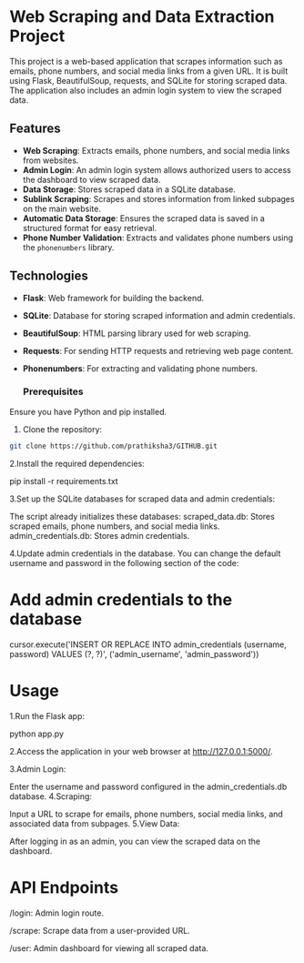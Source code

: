 # Web Scraping and Data Extraction Project

This project is a web-based application that scrapes information such as emails, phone numbers, and social media links from a given URL. It is built using Flask, BeautifulSoup, requests, and SQLite for storing scraped data. The application also includes an admin login system to view the scraped data.

## Features

- **Web Scraping**: Extracts emails, phone numbers, and social media links from websites.
- **Admin Login**: An admin login system allows authorized users to access the dashboard to view scraped data.
- **Data Storage**: Stores scraped data in a SQLite database.
- **Sublink Scraping**: Scrapes and stores information from linked subpages on the main website.
- **Automatic Data Storage**: Ensures the scraped data is saved in a structured format for easy retrieval.
- **Phone Number Validation**: Extracts and validates phone numbers using the `phonenumbers` library.

## Technologies

- **Flask**: Web framework for building the backend.
- **SQLite**: Database for storing scraped information and admin credentials.
- **BeautifulSoup**: HTML parsing library used for web scraping.
- **Requests**: For sending HTTP requests and retrieving web page content.
- **Phonenumbers**: For extracting and validating phone numbers.

  ### Prerequisites

Ensure you have Python and pip installed.

1. Clone the repository:

```bash
git clone https://github.com/prathiksha3/GITHUB.git
```
2.Install the required dependencies:

pip install -r requirements.txt

3.Set up the SQLite databases for scraped data and admin credentials:

The script already initializes these databases:
scraped_data.db: Stores scraped emails, phone numbers, and social media links.
admin_credentials.db: Stores admin credentials.

4.Update admin credentials in the database. You can change the default username and password in the following section of the code:

# Add admin credentials to the database
cursor.execute('INSERT OR REPLACE INTO admin_credentials (username, password) VALUES (?, ?)', ('admin_username', 'admin_password'))

# Usage

1.Run the Flask app:

python app.py

2.Access the application in your web browser at http://127.0.0.1:5000/.

3.Admin Login:

Enter the username and password configured in the admin_credentials.db database.
4.Scraping:

Input a URL to scrape for emails, phone numbers, social media links, and associated data from subpages.
5.View Data:

After logging in as an admin, you can view the scraped data on the dashboard.

# API Endpoints
/login: Admin login route.

/scrape: Scrape data from a user-provided URL.

/user: Admin dashboard for viewing all scraped data.
